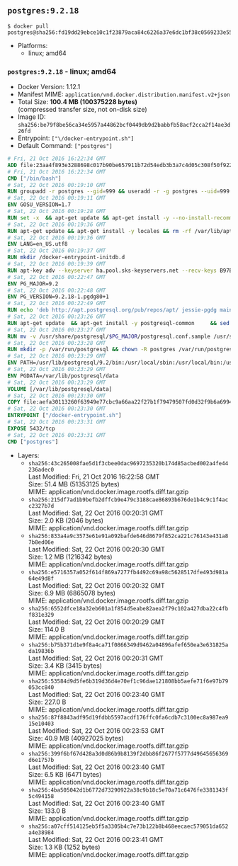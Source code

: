## `postgres:9.2.18`

```console
$ docker pull postgres@sha256:fd19dd29ebce10c1f23879aca84c6226a37e6dc1bf38c0569233e55f50c65c86
```

-	Platforms:
	-	linux; amd64

### `postgres:9.2.18` - linux; amd64

-	Docker Version: 1.12.1
-	Manifest MIME: `application/vnd.docker.distribution.manifest.v2+json`
-	Total Size: **100.4 MB (100375228 bytes)**  
	(compressed transfer size, not on-disk size)
-	Image ID: `sha256:be79f8be56ca34e5957a44862bcf0449db9d2babbfb58acf2cca2f14ae3d26fd`
-	Entrypoint: `["\/docker-entrypoint.sh"]`
-	Default Command: `["postgres"]`

```dockerfile
# Fri, 21 Oct 2016 16:22:34 GMT
ADD file:23aa4f893e3288698c017b90be657911b72d54edb3b3a7c4d05c308f50f9228f in / 
# Fri, 21 Oct 2016 16:22:34 GMT
CMD ["/bin/bash"]
# Sat, 22 Oct 2016 00:19:10 GMT
RUN groupadd -r postgres --gid=999 && useradd -r -g postgres --uid=999 postgres
# Sat, 22 Oct 2016 00:19:11 GMT
ENV GOSU_VERSION=1.7
# Sat, 22 Oct 2016 00:19:28 GMT
RUN set -x 	&& apt-get update && apt-get install -y --no-install-recommends ca-certificates wget && rm -rf /var/lib/apt/lists/* 	&& wget -O /usr/local/bin/gosu "https://github.com/tianon/gosu/releases/download/$GOSU_VERSION/gosu-$(dpkg --print-architecture)" 	&& wget -O /usr/local/bin/gosu.asc "https://github.com/tianon/gosu/releases/download/$GOSU_VERSION/gosu-$(dpkg --print-architecture).asc" 	&& export GNUPGHOME="$(mktemp -d)" 	&& gpg --keyserver ha.pool.sks-keyservers.net --recv-keys B42F6819007F00F88E364FD4036A9C25BF357DD4 	&& gpg --batch --verify /usr/local/bin/gosu.asc /usr/local/bin/gosu 	&& rm -r "$GNUPGHOME" /usr/local/bin/gosu.asc 	&& chmod +x /usr/local/bin/gosu 	&& gosu nobody true 	&& apt-get purge -y --auto-remove ca-certificates wget
# Sat, 22 Oct 2016 00:19:36 GMT
RUN apt-get update && apt-get install -y locales && rm -rf /var/lib/apt/lists/* 	&& localedef -i en_US -c -f UTF-8 -A /usr/share/locale/locale.alias en_US.UTF-8
# Sat, 22 Oct 2016 00:19:36 GMT
ENV LANG=en_US.utf8
# Sat, 22 Oct 2016 00:19:37 GMT
RUN mkdir /docker-entrypoint-initdb.d
# Sat, 22 Oct 2016 00:19:39 GMT
RUN apt-key adv --keyserver ha.pool.sks-keyservers.net --recv-keys B97B0AFCAA1A47F044F244A07FCC7D46ACCC4CF8
# Sat, 22 Oct 2016 00:22:47 GMT
ENV PG_MAJOR=9.2
# Sat, 22 Oct 2016 00:22:48 GMT
ENV PG_VERSION=9.2.18-1.pgdg80+1
# Sat, 22 Oct 2016 00:22:49 GMT
RUN echo 'deb http://apt.postgresql.org/pub/repos/apt/ jessie-pgdg main' $PG_MAJOR > /etc/apt/sources.list.d/pgdg.list
# Sat, 22 Oct 2016 00:23:26 GMT
RUN apt-get update 	&& apt-get install -y postgresql-common 	&& sed -ri 's/#(create_main_cluster) .*$/\1 = false/' /etc/postgresql-common/createcluster.conf 	&& apt-get install -y 		postgresql-$PG_MAJOR=$PG_VERSION 		postgresql-contrib-$PG_MAJOR=$PG_VERSION 	&& rm -rf /var/lib/apt/lists/*
# Sat, 22 Oct 2016 00:23:27 GMT
RUN mv -v /usr/share/postgresql/$PG_MAJOR/postgresql.conf.sample /usr/share/postgresql/ 	&& ln -sv ../postgresql.conf.sample /usr/share/postgresql/$PG_MAJOR/ 	&& sed -ri "s!^#?(listen_addresses)\s*=\s*\S+.*!\1 = '*'!" /usr/share/postgresql/postgresql.conf.sample
# Sat, 22 Oct 2016 00:23:28 GMT
RUN mkdir -p /var/run/postgresql && chown -R postgres /var/run/postgresql
# Sat, 22 Oct 2016 00:23:29 GMT
ENV PATH=/usr/lib/postgresql/9.2/bin:/usr/local/sbin:/usr/local/bin:/usr/sbin:/usr/bin:/sbin:/bin
# Sat, 22 Oct 2016 00:23:29 GMT
ENV PGDATA=/var/lib/postgresql/data
# Sat, 22 Oct 2016 00:23:29 GMT
VOLUME [/var/lib/postgresql/data]
# Sat, 22 Oct 2016 00:23:30 GMT
COPY file:aefa30113260f63949e77cbc9a66aa22f27b1f79479507fd0d32f9b6a6994d69 in / 
# Sat, 22 Oct 2016 00:23:30 GMT
ENTRYPOINT ["/docker-entrypoint.sh"]
# Sat, 22 Oct 2016 00:23:31 GMT
EXPOSE 5432/tcp
# Sat, 22 Oct 2016 00:23:31 GMT
CMD ["postgres"]
```

-	Layers:
	-	`sha256:43c265008fae5d1f3cbee0dac9697235320b174d85acbed002a4fe44236adec0`  
		Last Modified: Fri, 21 Oct 2016 16:22:58 GMT  
		Size: 51.4 MB (51353125 bytes)  
		MIME: application/vnd.docker.image.rootfs.diff.tar.gzip
	-	`sha256:215df7ad1b9befb2dffcb9e479c3188cae86893b676de1b4c9c1f4acc2327b7d`  
		Last Modified: Sat, 22 Oct 2016 00:20:31 GMT  
		Size: 2.0 KB (2046 bytes)  
		MIME: application/vnd.docker.image.rootfs.diff.tar.gzip
	-	`sha256:833a4a9c3573e61e91a092bafde646d8679f852ca221c76143e431a87b8ed06e`  
		Last Modified: Sat, 22 Oct 2016 00:20:30 GMT  
		Size: 1.2 MB (1216342 bytes)  
		MIME: application/vnd.docker.image.rootfs.diff.tar.gzip
	-	`sha256:e5716357a052f614f869a7277fb4492c69a98c5628517dfe493d981a64e49d8f`  
		Last Modified: Sat, 22 Oct 2016 00:20:32 GMT  
		Size: 6.9 MB (6865078 bytes)  
		MIME: application/vnd.docker.image.rootfs.diff.tar.gzip
	-	`sha256:6552dfce18a32eb601a1f854d5eabe82aea2f79c102a427dba22c4fbf831e329`  
		Last Modified: Sat, 22 Oct 2016 00:20:29 GMT  
		Size: 114.0 B  
		MIME: application/vnd.docker.image.rootfs.diff.tar.gzip
	-	`sha256:b75b371d1e9f8a4ca71f0866349d9462a04896afef650ea3e631825ada19836b`  
		Last Modified: Sat, 22 Oct 2016 00:20:31 GMT  
		Size: 3.4 KB (3415 bytes)  
		MIME: application/vnd.docker.image.rootfs.diff.tar.gzip
	-	`sha256:53584d9d5fe6b319d36d4e70ef1c96dae121808bb5aefe71f6e97b79053cc840`  
		Last Modified: Sat, 22 Oct 2016 00:23:40 GMT  
		Size: 227.0 B  
		MIME: application/vnd.docker.image.rootfs.diff.tar.gzip
	-	`sha256:87f8843adf95d19fdbb5597acdf176ffc0fa6cdb7c3100ec8a987ea915e10403`  
		Last Modified: Sat, 22 Oct 2016 00:23:53 GMT  
		Size: 40.9 MB (40927025 bytes)  
		MIME: application/vnd.docker.image.rootfs.diff.tar.gzip
	-	`sha256:399f6bf67d428a3d0d86b9b8139f2dbb86f2677f5777d49645656369d6e1757b`  
		Last Modified: Sat, 22 Oct 2016 00:23:40 GMT  
		Size: 6.5 KB (6471 bytes)  
		MIME: application/vnd.docker.image.rootfs.diff.tar.gzip
	-	`sha256:4ba505042d1b6772d73290922a38c9b18c5e70a71c6476fe3381343f5c494158`  
		Last Modified: Sat, 22 Oct 2016 00:23:40 GMT  
		Size: 133.0 B  
		MIME: application/vnd.docker.image.rootfs.diff.tar.gzip
	-	`sha256:a07cff514125eb5f5a3305b4c7e73b122b8b468eecaec579051da652a4e38984`  
		Last Modified: Sat, 22 Oct 2016 00:23:41 GMT  
		Size: 1.3 KB (1252 bytes)  
		MIME: application/vnd.docker.image.rootfs.diff.tar.gzip
